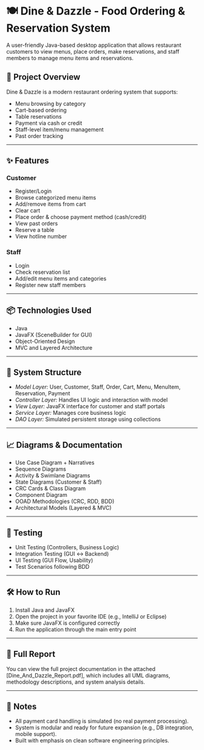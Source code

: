 # 🍽 Dine & Dazzle - Food Ordering & Reservation System

A user-friendly Java-based desktop application that allows restaurant customers to view menus, place orders, make reservations, and staff members to manage menu items and reservations.

## 🌟 Project Overview

Dine & Dazzle is a modern restaurant ordering system that supports:
- Menu browsing by category
- Cart-based ordering
- Table reservations
- Payment via cash or credit
- Staff-level item/menu management
- Past order tracking

---

## ✨ Features

### Customer
- Register/Login
- Browse categorized menu items
- Add/remove items from cart
- Clear cart
- Place order & choose payment method (cash/credit)
- View past orders
- Reserve a table
- View hotline number

### Staff
- Login
- Check reservation list
- Add/edit menu items and categories
- Register new staff members

---

## 📦 Technologies Used
- Java
- JavaFX (SceneBuilder for GUI)
- Object-Oriented Design
- MVC and Layered Architecture

---

## 🧱 System Structure

- *Model Layer:* User, Customer, Staff, Order, Cart, Menu, MenuItem, Reservation, Payment
- *Controller Layer:* Handles UI logic and interaction with model
- *View Layer:* JavaFX interface for customer and staff portals
- *Service Layer:* Manages core business logic
- *DAO Layer:* Simulated persistent storage using collections

---

## 📈 Diagrams & Documentation

- Use Case Diagram + Narratives
- Sequence Diagrams
- Activity & Swimlane Diagrams
- State Diagrams (Customer & Staff)
- CRC Cards & Class Diagram
- Component Diagram
- OOAD Methodologies (CRC, RDD, BDD)
- Architectural Models (Layered & MVC)

---

## 🧪 Testing

- Unit Testing (Controllers, Business Logic)
- Integration Testing (GUI ↔ Backend)
- UI Testing (GUI Flow, Usability)
- Test Scenarios following BDD

---

## 🛠 How to Run

1. Install Java and JavaFX
2. Open the project in your favorite IDE (e.g., IntelliJ or Eclipse)
3. Make sure JavaFX is configured correctly
4. Run the application through the main entry point

---

## 📄 Full Report

You can view the full project documentation in the attached [Dine_And_Dazzle_Report.pdf], which includes all UML diagrams, methodology descriptions, and system analysis details.

---

## 📌 Notes

- All payment card handling is simulated (no real payment processing).
- System is modular and ready for future expansion (e.g., DB integration, mobile support).
- Built with emphasis on clean software engineering principles.
